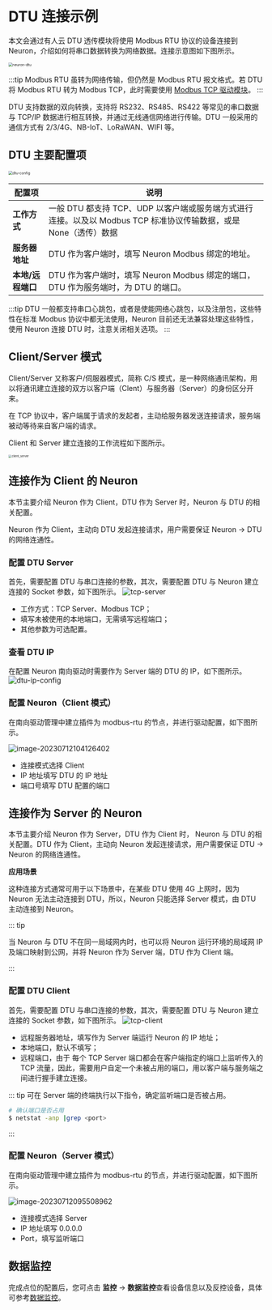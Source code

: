 # DTU 连接示例

本文会通过有人云 DTU 透传模块将使用 Modbus RTU 协议的设备连接到 Neuron，介绍如何将串口数据转换为网络数据。连接示意图如下图所示。

<img src="./assets/neuron-dtu.png" alt="neuron-dtu" style="zoom:50%;" />

:::tip
Modbus RTU 虽转为网络传输，但仍然是 Modbus RTU 报文格式。若 DTU 将 Modbus RTU 转为 Modbus TCP，此时需要使用 [Modbus TCP 驱动模块](../../../modbus-tcp/modbus-tcp.md)。
:::

DTU 支持数据的双向转换，支持将 RS232、RS485、RS422 等常见的串口数据与 TCP/IP 数据进行相互转换，并通过无线通信网络进行传输。DTU 一般采用的通信方式有 2/3/4G、NB-IoT、LoRaWAN、WIFI 等。

## DTU 主要配置项

<img src="./assets/DTU.png" alt="dtu-config" style="zoom:50%;" />

| 配置项                  | 说明                                                    |
| -------------------- | ------------------------------------------------------- |
| **工作方式** | 一般 DTU 都支持 TCP、UDP 以客户端或服务端方式进行连接。以及以 Modbus TCP 标准协议传输数据，或是 None（透传）数据|
| **服务器地址** | DTU 作为客户端时，填写 Neuron Modbus 绑定的地址。|
| **本地/远程端口** | DTU 作为客户端时，填写 Neuron Modbus 绑定的端口，DTU 作为服务端时，为 DTU 的端口。 |

:::tip
DTU 一般都支持串口心跳包，或者是使能网络心跳包，以及注册包，这些特性在标准 Modbus 协议中都无法使用，Neuron 目前还无法兼容处理这些特性，使用 Neuron 连接 DTU 时，注意关闭相关选项。
:::


## Client/Server 模式

Client/Server 又称客户/伺服器模式，简称 C/S 模式，是一种网络通讯架构，用以将通讯建立连接的双方以客户端（Clent）与服务器（Server）的身份区分开来。

在 TCP 协议中，客户端属于请求的发起者，主动给服务器发送连接请求，服务端被动等待来自客户端的请求。

Client 和 Server 建立连接的工作流程如下图所示。

<img src="./assets/client_server.png" alt="client_server" style="zoom:40%;" />

## 连接作为 Client 的 Neuron

本节主要介绍 Neuron 作为 Client，DTU 作为 Server 时，Neuron 与 DTU 的相关配置。

Neuron 作为 Client，主动向 DTU 发起连接请求，用户需要保证 Neuron -> DTU 的网络连通性。

### 配置 DTU Server

首先，需要配置 DTU 与串口连接的参数，其次，需要配置 DTU 与 Neuron 建立连接的 Socket 参数，如下图所示。
![tcp-server](./assets/tcp-server.png)

* 工作方式：TCP Server、Modbus TCP；
* 填写未被使用的本地端口，无需填写远程端口；
* 其他参数为可选配置。

### 查看 DTU IP

在配置 Neuron 南向驱动时需要作为 Server 端的 DTU 的 IP，如下图所示。
![dtu-ip-config](./assets/dtu-ip-config.png)

### 配置 Neuron（Client 模式）

在南向驱动管理中建立插件为 modbus-rtu 的节点，并进行驱动配置，如下图所示。

![image-20230712104126402](./assets/neuron-client-config.png)

* 连接模式选择 Client
* IP 地址填写 DTU 的 IP 地址
* 端口号填写 DTU 配置的端口

## 连接作为 Server 的 Neuron

本节主要介绍 Neuron 作为 Server，DTU 作为 Client 时， Neuron 与 DTU 的相关配置。DTU 作为 Client，主动向 Neuron 发起连接请求，用户需要保证 DTU -> Neuron 的网络连通性。

**应用场景**

这种连接方式通常可用于以下场景中，在某些 DTU 使用 4G 上网时，因为 Neuron 无法主动连接到 DTU，所以，Neuron 只能选择 Server 模式，由 DTU 主动连接到 Neuron。

::: tip

当 Neuron 与 DTU 不在同一局域网内时，也可以将 Neuron 运行环境的局域网 IP 及端口映射到公网，并将 Neuron 作为 Server 端，DTU 作为 Client 端。

:::

### 配置 DTU Client

首先，需要配置 DTU 与串口连接的参数，其次，需要配置 DTU 与 Neuron 建立连接的 Socket 参数，如下图所示。
![tcp-client](./assets/tcp-client.png)

* 远程服务器地址，填写作为 Server 端运行 Neuron 的 IP 地址；
* 本地端口，默认不填写；
* 远程端口，由于 每个 TCP Server 端口都会在客户端指定的端口上监听传入的 TCP 流量，因此，需要用户自定一个未被占用的端口，用以客户端与服务端之间进行握手建立连接。

::: tip
可在 Server 端的终端执行以下指令，确定监听端口是否被占用。

```bash
# 确认端口是否占用
$ netstat -anp |grep <port>
```
:::

### 配置 Neuron（Server 模式）

在南向驱动管理中建立插件为 modbus-rtu 的节点，并进行驱动配置，如下图所示。

![image-20230712095508962](./assets/neuron-server-config.png)

* 连接模式选择 Server
* IP 地址填写 0.0.0.0
* Port，填写监听端口

## 数据监控

完成点位的配置后，您可点击 **监控** -> **数据监控**查看设备信息以及反控设备，具体可参考[数据监控](../../../../../usage/monitoring.md)。
